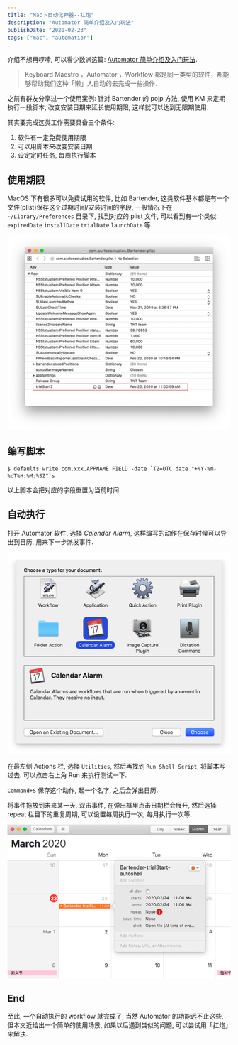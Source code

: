 ```yaml
---
title: "Mac下自动化神器--扛炮"
description: "Automator 简单介绍及入门玩法"
publishDate: "2020-02-23"
tags: ["mac", "automation"]
---
```


介绍不想再啰嗦, 可以看少数派这篇: [Automator 简单介绍及入门玩法](https://sspai.com/post/36667).

> Keyboard Maestro ，Automator ，Workflow 都是同一类型的软件，都能够帮助我们这种「懒」人自动的去完成一些操作.

之前有群友分享过一个使用案例: 针对 Bartender 的 pojp 方法, 使用 KM 来定期执行一段脚本, 改变安装日期来延长使用期限, 这样就可以达到无限期使用.

其实要完成这类工作需要具备三个条件:

1. 软件有一定免费使用期限
2. 可以用脚本来改变安装日期
3. 设定定时任务, 每周执行脚本

## 使用期限

MacOS 下有很多可以免费试用的软件, 比如 Bartender, 这类软件基本都是有一个文件(plist)保存这个过期时间/安装时间的字段, 一般情况下在 `~/Library/Preferences` 目录下, 找到对应的 plist 文件, 可以看到有一个类似: `expiredDate` `installDate` `trialDate` `launchDate` 等.

![plist](plist.png)

## 编写脚本

```
$ defaults write com.xxx.APPNAME FIELD -date `TZ=UTC date "+%Y-%m-%dT%H:%M:%SZ"`s
```

以上脚本会把对应的字段重置为当前时间.

## 自动执行

打开 Automator 软件, 选择 *Calendar Alarm*, 这样编写的动作在保存时候可以导出到日历, 用来下一步派发事件.

![pre-choice](pre-choice.png)

在最左侧 Actions 栏, 选择 `Utilities`, 然后再找到 `Run Shell Script`, 将脚本写过去. 可以点击右上角 Run 来执行测试一下.

`Command+S` 保存这个动作, 起一个名字, 之后会弹出日历.

将事件拖放到未来某一天, 双击事件, 在弹出框里点击日期栏会展开, 然后选择 repeat 栏目下的重复周期, 可以设置每周执行一次, 每月执行一次等.

![calendar](calendar.png)

## End

至此, 一个自动执行的 workflow 就完成了, 当然 Automator 的功能远不止这些, 但本文近给出一个简单的使用场景, 如果以后遇到类似的问题, 可以尝试用「扛炮」来解决.